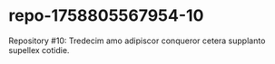 # repo-1758805567954-10
Repository #10: Tredecim amo adipiscor conqueror cetera supplanto supellex cotidie.
